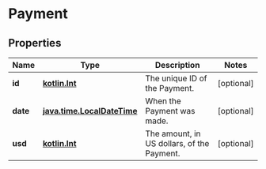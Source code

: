 
# Payment

## Properties
Name | Type | Description | Notes
------------ | ------------- | ------------- | -------------
**id** | [**kotlin.Int**](.md) | The unique ID of the Payment. |  [optional]
**date** | [**java.time.LocalDateTime**](java.time.LocalDateTime.md) | When the Payment was made. |  [optional]
**usd** | [**kotlin.Int**](.md) | The amount, in US dollars, of the Payment. |  [optional]




